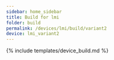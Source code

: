 ```yaml
---
sidebar: home_sidebar
title: Build for lmi
folder: build
permalink: /devices/lmi/build/variant2
device: lmi_variant2
---
```

{% include templates/device_build.md %}
